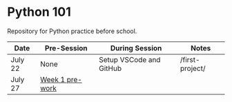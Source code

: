 # Python 101

Repository for Python practice before school.

| Date | Pre-Session | During Session | Notes |
|------|-------------|----------------|-------|
| July 22 | None | Setup VSCode and GitHub | /first-project/ |
| July 27 | [Week 1 pre-work](week1/README.md) | | |
